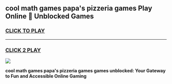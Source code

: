 
## cool math games papa's pizzeria games Play Online 👋 Unblocked Games
<h3>
<a href="https://news.freeplayer.one?title=cool_math_games_papa's_pizzeria_games&ref=17CMG">CLICK TO PLAY</a></h3>
<hr>

<h3>
<a href="https://news.freeplayer.one?title=cool_math_games_papa's_pizzeria_games&ref=17CMG">CLICK 2 PLAY</a>
  
</h3>

<a href="https://news.freeplayer.one?title=cool_math_games_papa's_pizzeria_games&ref=17CMG/"><img src="https://clearcache.store/games.png"></a>


**cool math games papa's pizzeria games games unblocked: Your Gateway to Fun and Accessible Online Gaming**
